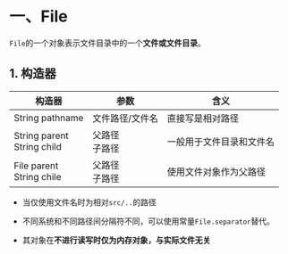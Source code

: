 # 一、File

`File`的一个对象表示文件目录中的一个**文件或文件目录**。

## 1. 构造器

| 构造器                        | 参数             | 含义                     |
| ----------------------------- | ---------------- | ------------------------ |
| String pathname               | 文件路径/文件名  | 直接写是相对路径         |
| String parent<br>String child | 父路径<br>子路径 | 一般用于文件目录和文件名 |
| File parent<br>String chile   | 父路径<br>子路径 | 使用文件对象作为父路径   |



+ 当仅使用文件名时为相对`src/..`的路径

+ 不同系统和不同路径间分隔符不同，可以使用常量`File.separator`替代。
+ 其对象在**不进行读写时仅为内存对象，与实际文件无关**

